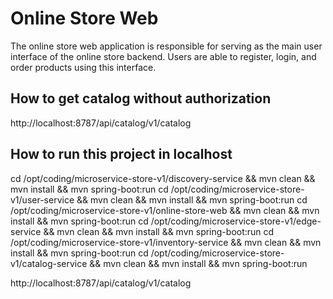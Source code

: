 # Online Store Web

The online store web application is responsible for serving as the main user interface of the online store backend. Users are able to register, login, and order products using this interface.

## How to get catalog without authorization
http://localhost:8787/api/catalog/v1/catalog

## How to run this project in localhost
cd /opt/coding/microservice-store-v1/discovery-service && mvn clean && mvn install && mvn spring-boot:run
cd /opt/coding/microservice-store-v1/user-service && mvn clean && mvn install && mvn spring-boot:run
cd /opt/coding/microservice-store-v1/online-store-web && mvn clean && mvn install && mvn spring-boot:run
cd /opt/coding/microservice-store-v1/edge-service && mvn clean && mvn install && mvn spring-boot:run
cd /opt/coding/microservice-store-v1/inventory-service && mvn clean && mvn install && mvn spring-boot:run
cd /opt/coding/microservice-store-v1/catalog-service && mvn clean && mvn install && mvn spring-boot:run

http://localhost:8787/api/catalog/v1/catalog
